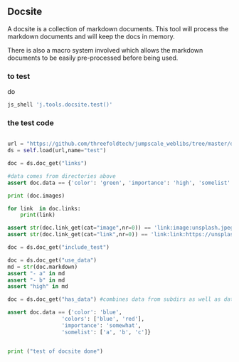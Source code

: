 ## Docsite

A docsite is a collection of markdown documents.
This tool will process the markdown documents and will keep the docs in memory.

There is also a macro system involved which allows the markdown documents to be easily pre-processed before being used.

### to test

do
```bash
js_shell 'j.tools.docsite.test()'
```

### the test code

```python

url = "https://github.com/threefoldtech/jumpscale_weblibs/tree/master/docsites_examples/test/"
ds = self.load(url,name="test")

doc = ds.doc_get("links")

#data comes from directories above
assert doc.data == {'color': 'green', 'importance': 'high', 'somelist': ['a', 'b', 'c']}

print (doc.images)

for link  in doc.links:
    print(link)

assert str(doc.link_get(cat="image",nr=0)) == 'link:image:unsplash.jpeg'
assert str(doc.link_get(cat="link",nr=0)) == 'link:link:https://unsplash.com/'

doc = ds.doc_get("include_test")

doc = ds.doc_get("use_data")
md = str(doc.markdown)
assert "- a" in md
assert "- b" in md
assert "high" in md

doc = ds.doc_get("has_data") #combines data from subdirs as well as data from doc itself

assert doc.data == {'color': 'blue',
                 'colors': ['blue', 'red'],
                 'importance': 'somewhat',
                 'somelist': ['a', 'b', 'c']}


print ("test of docsite done")


```
